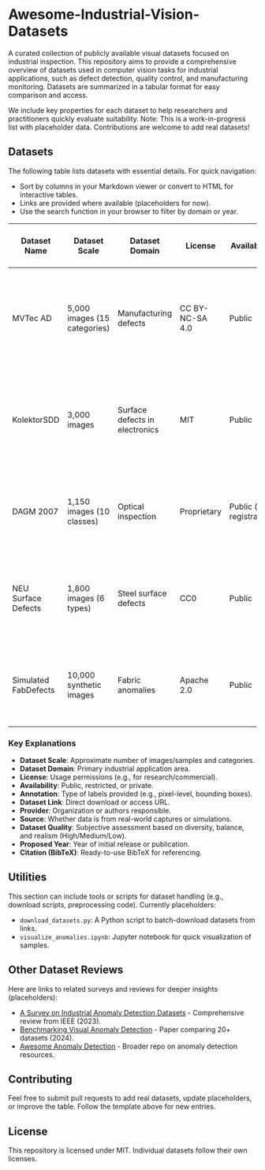 # Awesome-Industrial-Vision-Datasets

A curated collection of publicly available visual datasets focused on industrial inspection. This repository aims to provide a comprehensive overview of datasets used in computer vision tasks for industrial applications, such as defect detection, quality control, and manufacturing monitoring. Datasets are summarized in a tabular format for easy comparison and access.

We include key properties for each dataset to help researchers and practitioners quickly evaluate suitability. Note: This is a work-in-progress list with placeholder data. Contributions are welcome to add real datasets!

## Datasets

The following table lists datasets with essential details. For quick navigation:
- Sort by columns in your Markdown viewer or convert to HTML for interactive tables.
- Links are provided where available (placeholders for now).
- Use the search function in your browser to filter by domain or year.

| Dataset Name          | Dataset Scale          | Dataset Domain          | License       | Availability | Annotation          | Dataset Link                          | Provider              | Source (Real Objects, Simulated) | Dataset Quality | Proposed Year | Citation (BibTeX) |
|-----------------------|------------------------|-------------------------|---------------|--------------|---------------------|---------------------------------------|-----------------------|----------------------------------|-----------------|---------------|-------------------|
| MVTec AD             | 5,000 images (15 categories) | Manufacturing defects  | CC BY-NC-SA 4.0 | Public     | Pixel-level masks  | [Link](https://example.com/mvtec)    | MVTec Software GmbH  | Real Objects                    | High (diverse anomalies) | 2019         | @article{bergmann2019mvtec,<br>  title={MVTEC AD--A Comprehensive Real-World Dataset for Unsupervised Anomaly Detection},<br>  author={Bergmann, Paul and others},<br>  journal={CVPR},<br>  year={2019}<br>} |
| KolektorSDD          | 3,000 images          | Surface defects in electronics | MIT          | Public     | Bounding boxes     | [Link](https://example.com/kolektorsdd) | University of Ljubljana | Real Objects                    | Medium (imbalanced classes) | 2018         | @article{tabernik2019kolektor,<br>  title={Segmentation-Based Deep-Learning Approach for Surface-Defect Detection},<br>  author={Tabernik, Domen and others},<br>  journal={Journal of Intelligent Manufacturing},<br>  year={2019}<br>} |
| DAGM 2007            | 1,150 images (10 classes) | Optical inspection     | Proprietary  | Public (with registration) | Pixel-level        | [Link](https://example.com/dagm)     | DAGM                  | Simulated                       | High (controlled lighting) | 2007         | @inproceedings{weimer2007dagm,<br>  title={Weakly Supervised Learning for Industrial Optical Inspection},<br>  author={Weimer, Daniel and others},<br>  booktitle={DAGM Symposium},<br>  year={2007}<br>} |
| NEU Surface Defects  | 1,800 images (6 types) | Steel surface defects  | CC0          | Public     | None (class-level) | [Link](https://example.com/neu)      | Northeastern University | Real Objects                    | Medium (noisy backgrounds) | 2013         | @article{song2013neu,<br>  title={A Steel Surface Defect Database for Research},<br>  author={Song, Kechen and Yan, Yunhui},<br>  journal={Measurement Science and Technology},<br>  year={2013}<br>} |
| Simulated FabDefects | 10,000 synthetic images | Fabric anomalies       | Apache 2.0   | Public     | Semantic segmentation | [Link](https://example.com/fabdefects) | Synthetic Data Corp  | Simulated                       | Low (lacks real-world variance) | 2022         | @misc{simfab2022,<br>  title={Synthetic Fabric Defect Dataset},<br>  author={Anon},<br>  year={2022},<br>  howpublished={\url{https://example.com}}<br>} |

### Key Explanations
- **Dataset Scale**: Approximate number of images/samples and categories.
- **Dataset Domain**: Primary industrial application area.
- **License**: Usage permissions (e.g., for research/commercial).
- **Availability**: Public, restricted, or private.
- **Annotation**: Type of labels provided (e.g., pixel-level, bounding boxes).
- **Dataset Link**: Direct download or access URL.
- **Provider**: Organization or authors responsible.
- **Source**: Whether data is from real-world captures or simulations.
- **Dataset Quality**: Subjective assessment based on diversity, balance, and realism (High/Medium/Low).
- **Proposed Year**: Year of initial release or publication.
- **Citation (BibTeX)**: Ready-to-use BibTeX for referencing.

## Utilities
This section can include tools or scripts for dataset handling (e.g., download scripts, preprocessing code). Currently placeholders:
- `download_datasets.py`: A Python script to batch-download datasets from links.
- `visualize_anomalies.ipynb`: Jupyter notebook for quick visualization of samples.

## Other Dataset Reviews
Here are links to related surveys and reviews for deeper insights (placeholders):
- [A Survey on Industrial Anomaly Detection Datasets](https://example.com/survey1) - Comprehensive review from IEEE (2023).
- [Benchmarking Visual Anomaly Detection](https://example.com/benchmark) - Paper comparing 20+ datasets (2024).
- [Awesome Anomaly Detection](https://github.com/yzhao062/anomaly-detection-resources) - Broader repo on anomaly detection resources.

## Contributing
Feel free to submit pull requests to add real datasets, update placeholders, or improve the table. Follow the template above for new entries.

## License
This repository is licensed under MIT. Individual datasets follow their own licenses.
